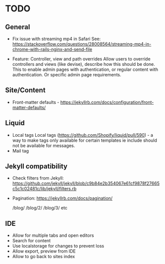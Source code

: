 # TODO

## General

- Fix issue with streaming mp4 in Safari
  See: https://stackoverflow.com/questions/28008564/streaming-mp4-in-chrome-with-rails-nginx-and-send-file

- Feature: Controller, view and path overrides
  Allow users to override controllers and views (like devise), describe how this should be done.
  This to enable admin pages with authentication, or regular content with authentication.
  Or specific admin page requirements.

## Site/Content

- Front-matter defaults - https://jekyllrb.com/docs/configuration/front-matter-defaults/

## Liquid

- Local tags
  Local tags (https://github.com/Shopify/liquid/pull/590) - a way to make tags only available for certain templates
  ie include should not be available for messages.
- Mail tag

## Jekyll compatibility

- Check filters from Jekyll: https://github.com/jekyll/jekyll/blob/c9b84e2b354067e61cf9878f27665c5c1c02481c/lib/jekyll/filters.rb
- Pagination: https://jekyllrb.com/docs/pagination/

  /blog/
  /blog/2/
  /blog/3/
  etc

## IDE

- Allow for multiple tabs and open editors
- Search for content
- Use localstorage for changes to prevent loss
- Allow export, preview from IDE
- Allow to go back to sites index
